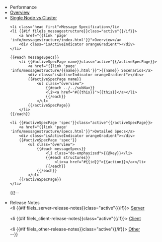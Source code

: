 <ul id="subnav">
	<li class="head first">Performance</li>
	<li {{#if fileIs_performance-overview}}class="active"{{/if}}>
		<a href="{{link 'page' 'info/performance-overview.html'}}">Overview</a>
		<div class="isActiveIndicator orangeGradient"></div>
	</li>	
	<li {{#if fileIs_performance-single-node-vs-cluster}}class="active"{{/if}}>
		<a href="{{link 'page' 'info/performance-single-node-vs-cluster.html'}}">Single Node vs Cluster</a>
		<div class="isActiveIndicator orangeGradient"></div>
	</li>

	<li class="head first">Message Specification</li>
	<li {{#if fileIs_messagestructure}}class="active"{{/if}}>
		<a href="{{link 'page' 'info/messagestructure/index.html'}}">Overview</a>
		<div class="isActiveIndicator orangeGradient"></div>
	</li>	
	
	{{#each messageSpecs}}	
		<li {{#activeSpecPage name}}class="active"{{/activeSpecPage}}>
			<a href="{{link 'page' 'info/messagestructure/{{name}}.html'}}">{{name}} Secenarios</a>
			<div class="isActiveIndicator orangeGradient"></div>
			{{#activeSpecPage name}}
				<ul class="overview">
					{{#each ../../subNav}}
					<li><a href="#{{this}}">{{this}}</a></li>
					{{/each}}
				</ul>
			{{/activeSpecPage}}
		</li>
	{{/each}}
	
	<li {{#activeSpecPage 'spec'}}class="active"{{/activeSpecPage}}>
		<a href="{{link 'page' 'info/messagestructure/specs.html'}}">Detailed Specs</a>
		<div class="isActiveIndicator orangeGradient"></div>
		{{#activeSpecPage 'spec'}}
			<ul class="overview">
				{{#each messageSpecs}}
					<li class="de-emphasized">{{@key}}</li>
					{{#each structures}}
						<li><a href="#{{id}}">{{action}}</a></li>
					{{/each}}
				{{/each}}
			</ul>
		{{/activeSpecPage}}
	</li>

{{!--
	<li class="head first">Release Notes</li>
	<li {{#if fileIs_server-release-notes}}class="active"{{/if}}>
		<a href="{{link 'page' 'info/server-release-notes.html'}}">Server</a>
		<div class="isActiveIndicator orangeGradient"></div>
	</li>	
	<li {{#if fileIs_client-release-notes}}class="active"{{/if}}>
		<a href="{{link 'page' 'info/client-release-notes.html'}}">Client</a>
		<div class="isActiveIndicator orangeGradient"></div>
	</li>	
	<li {{#if fileIs_other-release-notes}}class="active"{{/if}}>
		<a href="{{link 'page' 'info/other-release-notes.html'}}">Other</a>
		<div class="isActiveIndicator orangeGradient"></div>
	</li>	--}}
</ul>
